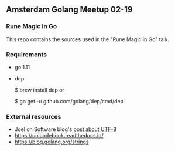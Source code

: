 ## Amsterdam Golang Meetup 02-19

### Rune Magic in Go 

This repo contains the sources used in the "Rune Magic in Go" talk.

### Requirements

- go 1.11

- dep


    $ brew install dep
or    
  
    $ go get -u github.com/golang/dep/cmd/dep    

### External resources

- Joel on Software blog's [post about UTF-8](https://www.joelonsoftware.com/2003/10/08/the-absolute-minimum-every-software-developer-absolutely-positively-must-know-about-unicode-and-character-sets-no-excuses/)
- https://unicodebook.readthedocs.io/
- https://blog.golang.org/strings
